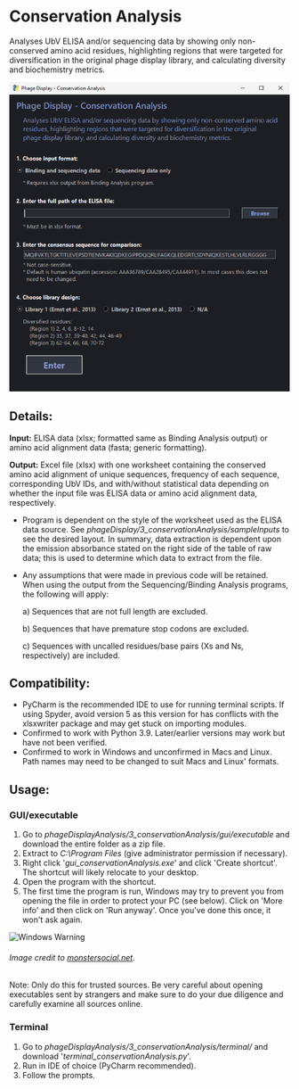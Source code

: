 # Conservation Analysis
 
Analyses UbV ELISA and/or sequencing data by showing only non-conserved amino acid residues, highlighting regions that
were targeted for diversification in the original phage display library, and calculating diversity and biochemistry
metrics.

![Conservation Analysis GUI](gui/source/images/gui.png)

## Details:

**Input:** ELISA data (xlsx; formatted same as Binding Analysis output) or amino acid alignment data (fasta; generic
formatting).

**Output:** Excel file (xlsx) with one worksheet containing the conserved amino acid alignment of unique sequences,
frequency of each sequence, corresponding UbV IDs, and with/without statistical data depending on whether the input file
was ELISA data or amino acid alignment data, respectively.

* Program is dependent on the style of the worksheet used as the ELISA data source. See
_phageDisplay/3_conservationAnalysis/sampleInputs_ to see the desired layout. In summary, data extraction is dependent
upon the emission absorbance stated on the right side of the table of raw data; this is used to determine which data to
extract from the file. 
* Any assumptions that were made in previous code will be retained. When using the output from the Sequencing/Binding
Analysis programs, the following will apply:

    a) Sequences that are not full length are excluded.

    b) Sequences that have premature stop codons are excluded. 

    c) Sequences with uncalled residues/base pairs (Xs and Ns, respectively) are included.

## Compatibility:
* PyCharm is the recommended IDE to use for running terminal scripts. If using Spyder, avoid version 5 as this version
for has conflicts with the xlsxwriter package and may get stuck on importing modules.
* Confirmed to work with Python 3.9. Later/earlier versions may work but have not been verified.
* Confirmed to work in Windows and unconfirmed in Macs and Linux. Path names may need to be changed to suit Macs
and Linux' formats.

## Usage:

### GUI/executable

1. Go to _phageDisplayAnalysis/3_conservationAnalysis/gui/executable_ and download the entire folder as a zip file.
2. Extract to _C:\Program Files_ (give administrator permission if necessary).
3. Right click '_gui_conservationAnalysis.exe_' and click 'Create shortcut'. The shortcut will likely relocate to your
desktop.
4. Open the program with the shortcut.
5. The first time the program is run, Windows may try to prevent you from opening the file in order to protect your PC
(see below). Click on 'More info' and then click on 'Run anyway'. Once you've done this once, it won't ask again.

![Windows Warning](https://external-content.duckduckgo.com/iu/?u=https%3A%2F%2Fmonstersocial.net%2Fwp-content%2Fuploads%2F2015%2F08%2Fwindowsprotectedyourpc.jpg&f=1&nofb=1)

###### Image credit to [monstersocial.net](https://monstersocial.net/).

Note: Only do this for trusted sources. Be very careful about opening executables sent by strangers and make sure to do
your due diligence and carefully examine all sources online.

### Terminal

1. Go to _phageDisplayAnalysis/3_conservationAnalysis/terminal/_ and download '_terminal_conservationAnalysis.py_'.
2. Run in IDE of choice (PyCharm recommended).
3. Follow the prompts.
